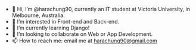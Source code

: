 - 👋 Hi, I’m @harachung90, currently an IT student at Victoria University, in Melbourne, Australia.
- 👀 I’m interested in Front-end and Back-end.
- 🌱 I’m currently learning Django!
- 💞️ I’m looking to collaborate on Web or App Development.
- 📫 How to reach me: email me at harachung90@gmail.com

<!---
harachung90/harachung90 is a ✨ special ✨ repository because its `README.md` (this file) appears on your GitHub profile.
You can click the Preview link to take a look at your changes.
--->
